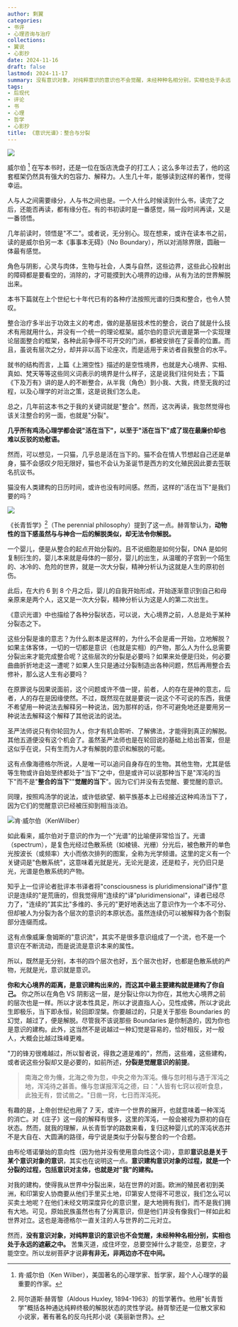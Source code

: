 ```yaml
---
author: 剩翼
categories:
- 书评
- 心理咨询与治疗
collections:
- 翼说
- 心影抄
date: 2024-11-16
draft: false
lastmod: 2024-11-17
summary: 没有意识对象，对纯粹意识的意识也不会觉醒，未经种种名相分别，实相也处于永远的遮蔽之中。
tags:
- 后现代
- 评论
- 书
- 心理
- 哲学
- 心影抄
title: 《意识光谱》：整合与分裂
---
```


![](/img/意识光谱/v2-13cc748dae908029eb3c7035e854740a_moreDetail_x4_2000x2700.jpeg)

威尔伯 [^1] 在写本书时，还是一位在饭店洗盘子的打工人；这么多年过去了，他的这套框架仍然具有强大的包容力、解释力。人生几十年，能够读到这样的著作，觉得幸运。

人与人之间需要缘分，人与书之间也是。一个人什么时候读到什么书，读完了之后，还能否再读，都有缘分在。有的书初读时是一番感觉，隔一段时间再读，又是一番领悟。

几年前读时，领悟是"不二"。或者说，无分别心。现在想来，或许在读本书之前，读的是威尔伯另一本《事事本无碍》（No Boundary），所以对消除界限，圆融一体最有感觉。

角色与阴影，心灵与肉体，生物与社会，人类与自然，这些边界，这些此心投射出的障碍都是要看空的，消除的，才可能摸到大心境界的边缘，从有为法的世界解脱出来。

本书下篇就在上个世纪七十年代已有的各种疗法按照光谱的归类和整合，也令人赞叹。

整合治疗多半出于功效主义的考虑，做的是基层技术性的整合，说白了就是什么技术有用就用什么，并没有一个统一的理论框架。威尔伯的意识光谱是第一个实现理论层面整合的框架，各种此前争得不可开交的门派，都被安排在了妥善的位置。而且，虽说有层次之分，却并非以高下论座次，而是适用于来访者自我整合的水平。

就书的结构而言，上篇《上溯空性》描述的是空性境界，也就是大心境界、实相、真如、梵天等等这些同义词表示的境界是什么样子，这是说我们往何处去；下篇《下及万有》讲的是人的不断整合，从半我（角色）到小我、大我，终至无我的过程，以及心理学的对治之策，这是说我们怎么走。

总之，几年前这本书之于我的关键词就是"整合"。然而，这次再读，我忽然觉得也该关注整合的另一面，也就是"分裂"。

**几乎所有鸡汤心理学都会说"活在当下"，以至于"活在当下"成了现在最廉价却也难以反驳的劝慰语。**

然而，可以想见，一只猫，几乎总是活在当下的。猫不会在情人节想起自己还是单身，猫不会感叹夕阳无限好，猫也不会认为圣诞节是西方的文化殖民因此要去签联名抗议书。

猫没有人类建构的日历时间，或许也没有时间感。然而，这样的"活在当下"是我们要的吗？

![](/img/意识光谱/s29735166_moreDetail_x4_3072x4588.jpeg)

《长青哲学》[^2]（The perennial philosophy）提到了这一点。赫胥黎认为，**动物性的当下感虽然与与神合一后的解脱类似，却无法令你解脱。**

一个婴儿，便是从整合的起点开始分裂的。且不说细胞是如何分裂，DNA 是如何复制衍生的，婴儿本来就是母体的一部分，婴儿的出生，从温暖的子宫到一个陌生的、冰冷的、危险的世界，就是一次大分裂，精神分析认为这就是人生的原初创伤。

此后，在大约 6 到 8 个月之后，婴儿的自我开始形成，开始逐渐意识到自己和母亲原来是两个人，这又是一次大分裂，精神分析认为这是人的第二次出生。

《意识光谱》中也描绘了各种分裂状态，可以说，大心境界之前，人总是处于某种分裂态之下。

这些分裂是谁的意志？为什么剧本是这样的，为什么不会是甫一开始，立地解脱？如果主体客体，一切的一切都是意识（也就是实相）的产物，那么人为什么总需要分裂出来才能完成整合呢？这些层次的分裂是必要吗？如果来处便是归处，何必要曲曲折折地走这一遭呢？如果人生只是通过分裂制造出各种问题，然后再用整合去修补，那么这人生有必要吗？

在原罪说与因果说面前，这个问题或许不值一提，前者，人的存在是神的意志，后者，人的存在是因缘使然。不过，既然现在就是要说一说这个不可说的东西，我便不希望用一种说法去解释另一种说法，因为那样的话，你不可避免地还是要用另一种说法去解释这个解释了其他说法的说法。

圣严法师说只有你轮回为人，你才有机会聆听、了解佛法，才能得到真正的解脱。其他五道便没有这个机会了。虽然圣严法师也是在轮回说的基础上给出答案，但是这似乎在说，只有生而为人才有解脱的意识和解脱的可能。

这有点像海德格尔所说，人是唯一可以追问自身存在的生物。其他生物，尤其是低等生物或许自始至终都处于"当下"之中，但是或许可以说那种当下是"浑沌的当下"而不是"**整合的当下**""**觉醒的当下**"。因为它们并没有去觉醒、要觉醒的意识。

同理，按照鸡汤学的说法，或许低欲望、躺平族基本上已经接近这种鸡汤当下了，因为它们的觉醒意识已经被压抑到相当淡泊。

![肯·威尔伯（KenWilber）](/img/意识光谱/1515300165_moreDetail_x4_1600x1320.jpeg)

如此看来，威尔伯对于意识的作为一个"光谱"的比喻便非常恰当了。光谱（spectrum），是复色光经过色散系统（如棱镜、光栅）分光后，被色散开的单色光按波长（或频率）大小而依次排列的图案，全称为光学频谱。这里的定义有一个关键词是"色散系统"，这意味着光就是光，无论光是波，还是粒子，光仍旧只是光，光谱是色散系统的产物。

知乎上一位评论者批评本书译者将"consciousness is pluridimensional"译作"意识是连续的"是荒唐的，但我觉得用"连续的"译"pluridimensional"，译者已经尽力了，"连续的"其实比"多维的、多元的"更好地表达出了意识作为一个本不可分、但却被人为分裂为各个层次的意识的本原状态。虽然连续仍可以被解释为各个割裂部分连缀而成。

这有点像威廉·詹姆斯的"意识流"，其实不是很多意识组成了一个流，也不是一个意识在不断流动，而是说流是意识本来的属性。

所以，既然是无分别，本书的四个层次也好，五个层次也好，也都是色散系统的产物，光就是光，意识就是意识。

**你和大心境界的距离，是意识建构出来的，而这其中最主要建构就是建构了你自己。** 你之所以在角色 VS 阴影这一层，是分裂让你以为你在，其他大心境界之前的层次也是一样。所以才说本性具足，所以才说直指人心，见性成佛，所以才说此生即极乐，当下即永恒，轮回即涅槃。你要越过的，只是关于那些 Boundaries 的幻觉，越过了，便是解脱。尽管我不该说那些 Boundaries 是你制造的，因为你也是意识的建构。此外，这当然不是说越过一种幻觉是容易的，恰好相反，对一般人，大概会比越过珠峰更难。

"刀的锋刃很难越过，所以智者说，得救之道是难的"，然而，这些难，这些建构，或者说这些分裂却又是必要的，如前所述，**分裂是觉醒意识的前提**。

> 南海之帝为儵，北海之帝为忽，中央之帝为浑沌。儵与忽时相与遇于浑沌之地，浑沌待之甚善。儵与忽谋报浑沌之德，曰："人皆有七窍以视听食息，此独无有，尝试凿之。"日凿一窍，七日而浑沌死。

有趣的是，上帝创世纪也用了 7 天，或许一个世界的展开，也就意味着一种浑沌的消亡。对《庄子》这一段的解释有很多，这里的浑沌，一般会被视为原初的自在状态。然而，就我的理解，从长青哲学的路数来看，复归这种婴儿式的浑沌状态并不是大自在、大圆满的路径，毋宁说是类似于分裂与整合的一个合题。

由布伦塔诺肇始的意向性（因为他并没有使用意向性这个词），意即**意识总是关于某个意识对象的意识**，其实也在说明这一点。**意识建构意识对象的过程，就是一个分裂的过程，包括意识对主体，也就是对"我"的建构。**

对我的建构，使得我从世界中分裂出来，站在世界的对面。欧洲的殖民者初到美洲，和印第安人协商要从他们手里买土地，印第安人觉得不可思议，我们怎么可以买卖土地呢？在他们未经文明深度异化的意识里，是大地拥有我们，而不是我们拥有大地。可见，原始民族虽然也有了分离意识，但是他们并没有像我们一样如此和世界对立。这也是海德格尔一直关注的人与世界的二元对立。

然而，**没有意识对象，对纯粹意识的意识也不会觉醒，未经种种名相分别，实相也处于永远的遮蔽之中。** 苦集灭道，成住坏空，总要空掉什么才能空，总要空，才能空空。所以龙树菩萨才说**非有非无，非两边亦不在中间。**

[^1]: 肯·威尔伯（Ken Wilber），美国著名的心理学家、哲学家，超个人心理学的最重要的作家。

[^2]: 阿尔道斯·赫胥黎（Aldous Huxley, 1894-1963）的哲学著作。他用"长青哲学"概括各种通达纯粹终极的解脱状态的灵性学说。赫胥黎还是一位散文家和小说家，著有著名的反乌托邦小说《美丽新世界》。
